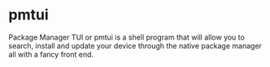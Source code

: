 # pmtui
Package Manager TUI or pmtui is a shell program that will allow you to search, install and update your device through the native package manager all with a fancy front end.
